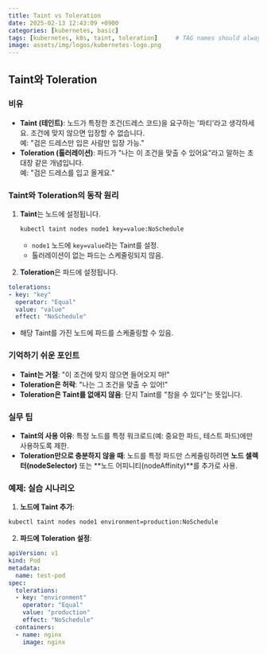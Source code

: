 ```yaml
---
title: Taint vs Toleration
date: 2025-02-13 12:43:09 +0900
categories: [kubernetes, basic]
tags: [kubernetes, k8s, taint, toleration]     # TAG names should always be lowercase
image: assets/img/logos/kubernetes-logo.png
---
```


##  Taint와 Toleration

### 비유
- **Taint (테인트)**: 노드가 특정한 조건(드레스 코드)을 요구하는 '파티'라고 생각하세요. 조건에 맞지 않으면 입장할 수 없습니다.  
  예: "검은 드레스만 입은 사람만 입장 가능."
- **Toleration (톨러레이션)**: 파드가 "나는 이 조건을 맞출 수 있어요"라고 말하는 초대장 같은 개념입니다.  
  예: "검은 드레스를 입고 올게요."

### Taint와 Toleration의 동작 원리
1. **Taint**는 노드에 설정됩니다.
   ```bash
   kubectl taint nodes node1 key=value:NoSchedule
   ```
   - `node1` 노드에 `key=value`라는 Taint를 설정.
   - 톨러레이션이 없는 파드는 스케줄링되지 않음.

2. **Toleration**은 파드에 설정됩니다.
```yaml
tolerations:
- key: "key"
  operator: "Equal"
  value: "value"
  effect: "NoSchedule"
```
   - 해당 Taint를 가진 노드에 파드를 스케줄링할 수 있음.

### 기억하기 쉬운 포인트
- **Taint는 거절**: "이 조건에 맞지 않으면 들어오지 마!"
- **Toleration은 허락**: "나는 그 조건을 맞출 수 있어!"
- **Toleration은 Taint를 없애지 않음**: 단지 Taint를 "참을 수 있다"는 뜻입니다.

### 실무 팁
- **Taint의 사용 이유**: 특정 노드를 특정 워크로드(예: 중요한 파드, 테스트 파드)에만 사용하도록 제한.
- **Toleration만으로 충분하지 않을 때**: 노드를 특정 파드만 스케줄링하려면 **노드 셀렉터(nodeSelector)** 또는 **노드 어피니티(nodeAffinity)**를 추가로 사용.

### 예제: 실습 시나리오
1. **노드에 Taint 추가**:
```bash
kubectl taint nodes node1 environment=production:NoSchedule
```
2. **파드에 Toleration 설정**:
```yaml
apiVersion: v1
kind: Pod
metadata:
  name: test-pod
spec:
  tolerations:
  - key: "environment"
    operator: "Equal"
    value: "production"
    effect: "NoSchedule"
  containers:
  - name: nginx
    image: nginx
```


